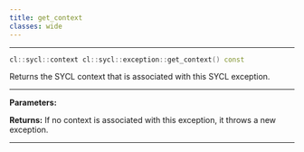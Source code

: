 ```yaml
---
title: get_context
classes: wide
---
```



---

```cpp
cl::sycl::context cl::sycl::exception::get_context() const
```


Returns the SYCL context that is associated with this SYCL exception. 


---
**Parameters:**

**Returns:** If no context is associated with this exception, it throws a new exception.

---
